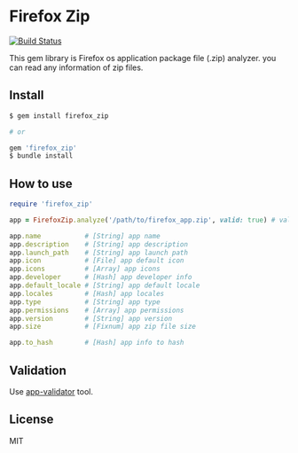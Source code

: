 # Firefox Zip
[![Build Status](https://travis-ci.org/henteko/firefox_zip.svg?branch=master)](https://travis-ci.org/henteko/firefox_zip)

This gem library is Firefox os application package file (.zip) analyzer. you can read any information of zip files.

## Install

```sh
$ gem install firefox_zip

# or

gem 'firefox_zip'
$ bundle install
```

## How to use

```rb
require 'firefox_zip'

app = FirefoxZip.analyze('/path/to/firefox_app.zip', valid: true) # valid default false

app.name           # [String] app name
app.description    # [String] app description
app.launch_path    # [String] app launch path
app.icon           # [File] app default icon
app.icons          # [Array] app icons
app.developer      # [Hash] app developer info
app.default_locale # [String] app default locale
app.locales        # [Hash] app locales
app.type           # [String] app type
app.permissions    # [Array] app permissions
app.version        # [String] app version
app.size           # [Fixnum] app zip file size

app.to_hash        # [Hash] app info to hash
```

## Validation
Use [app-validator](https://github.com/mozilla/app-validator) tool.

## License
MIT
